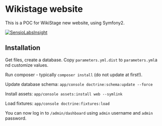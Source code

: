 Wikistage website
=================

This is a POC for WikiStage new website, using Symfony2.

[![SensioLabsInsight](https://insight.sensiolabs.com/projects/568dbc28-a81c-4a1a-8931-5c45a7d733be/big.png)](https://insight.sensiolabs.com/projects/568dbc28-a81c-4a1a-8931-5c45a7d733be)

Installation
------------

Get files, create a database.
Copy ``parameters.yml.dist`` to ``parameters.yml``a nd customize values.

Run composer - typically ``composer install`` (do not update at first!).

Update database schema:
``app/console doctrine:schema:update --force``

Install assets:
``app/console assets:install web --symlink``

Load fixtures:
``app/console doctrine:fixtures:load``

You can now log in to ``/admin/dashboard`` using ``admin`` username and ``admin`` password.
